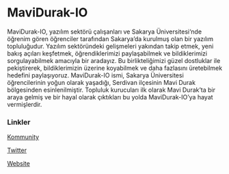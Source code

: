 # MaviDurak-IO

MaviDurak-IO, yazılım sektörü çalışanları ve Sakarya Üniversitesi‘nde öğrenim  gören öğrenciler tarafından Sakarya’da kurulmuş olan bir yazılım topluluğudur.  Yazılım sektöründeki gelişmeleri yakından takip etmek, yeni bakış açıları keşfetmek,  öğrendiklerimizi paylaşabilmek ve bildiklerimizi sorgulayabilmek amacıyla bir aradayız.  Bu birlikteliğimizi güzel dostluklar ile pekiştirerek, bildiklerimizin üzerine koyabilmek  ve daha fazlasını üretebilmek hedefini paylaşıyoruz. MaviDurak-IO ismi, Sakarya Üniversitesi öğrencilerinin yoğun olarak yaşadığı, Serdivan  ilçesinin Mavi Durak bölgesinden esinlenilmiştir. Topluluk kurucuları ilk olarak Mavi  Durak’ta bir araya gelmiş ve bir hayal olarak çıktıkları bu yolda MaviDurak-IO’ya  hayat vermişlerdir.

### Linkler
[Kommunity](https://kommunity.com/mavidurakio)

[Twitter](https://twitter.com/mavidurakio)

[Website](https://mavidurak.github.io)